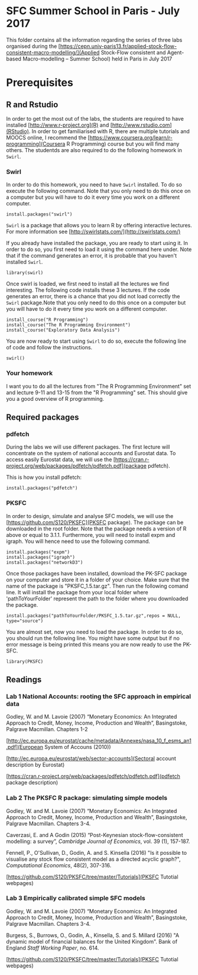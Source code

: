 # SFC Summer School in Paris - July 2017

This folder contains all the information regarding the series of three labs organised during the [https://cepn.univ-paris13.fr/applied-stock-flow-consistent-macro-modelling/](Applied Stock-Flow consistent and Agent-based Macro-modelling – Summer School) held in Paris in July 2017

# Prerequisites

## R and Rstudio

In order to get the most out of the labs, the students are required to have installed [http://www.r-project.org](R) and [http://www.rstudio.com](RStudio). In order to get familiarised with R, there are multiple tutorials and MOOCS online, I recommend the [https://www.coursera.org/learn/r-programming](Coursera R Programming) course but you will find many others. The studentds are also required to do the following homework in `Swirl`.

### Swirl

In order to do this homework, you need to have `Swirl` installed. To do so execute the following command. Note that you only need to do this once on a computer but you will have to do it every time you work on a different computer.

```{r, eval=FALSE}
install.packages("swirl")
```

`Swirl` is a package that allows you to learn R by offering interactive lectures. For more information see [http://swirlstats.com/](http://swirlstats.com/)

If you already have installed the package, you are ready to start using it. In order to do so, you first need to load it using the command here under. Note that if the command generates an error, it is probable that you haven't installed `Swirl`.

```{r, eval=FALSE}
library(swirl)
```

Once swirl is loaded, we first need to install all the lectures we find interesting. The following code installs these 3 lectures. If the code generates an error, there is a chance that you did not load correctly the `Swirl` package.Note that you only need to do this once on a computer but you will have to do it every time you work on a different computer.

```{r, eval=FALSE}
install_course("R Programming")
install_course("The R Programming Environment")
install_course("Exploratory Data Analysis")
```

You are now ready to start using `Swirl` to do so, execute the following line of code and follow the instructions.

```{r, eval=FALSE}
swirl()
```

### Your homework

I want you to do all the lectures from "The R Programming Environment" set and lecture 9-11 and 13-15 from the "R Programming" set. This should give you a good overview of R programming.

## Required packages

### pdfetch

During the labs we will use different packages. The first lecture will concentrate on the system of national accounts and Eurostat data. To access easily Eurostat data, we will use the [https://cran.r-project.org/web/packages/pdfetch/pdfetch.pdf](package pdfetch).

This is how you install pdfetch:

```{r, eval=FALSE}
install.packages("pdfetch")
```

### PKSFC

In order to design, simulate and analyse SFC models, we will use the [https://github.com/S120/PKSFC](PKSFC package). The package can be downloaded in the root folder. Note that the package needs a version of R above or equal to 3.1.1. Furthermore, you will need to install expm and igraph. You will hence need to use the following command.

```{r, eval=F}
install.packages("expm")
install.packages("igraph")
install.packages("networkD3")
```

Once those packages have been installed, download the PK-SFC package on your computer and store it in a folder of your choice. Make sure that the name of the package is "PKSFC_1.5.tar.gz". Then run the following comand line. It will install the package from your local folder where 'pathToYourFolder' represent the path to the folder where you downloaded the package.

```{r, eval=F}
install.packages("pathToYourFolder/PKSFC_1.5.tar.gz",repos = NULL, type="source")
```

You are almost set, now you need to load the package. In order to do so, you should run the following line. You might have some output but if no error message is being printed this means you are now ready to use the PK-SFC.

```{r}
library(PKSFC)
```

## Readings

### Lab 1 National Accounts: rooting the SFC approach in empirical data

Godley, W. and M. Lavoie (2007) “Monetary Economics: An Integrated Approach to Credit, Money, Income, Production and Wealth”, Basingstoke, Palgrave Macmillan. Chapters 1-2

[http://ec.europa.eu/eurostat/cache/metadata/Annexes/nasa_10_f_esms_an1.pdf](European System of Accouns (2010))

[http://ec.europa.eu/eurostat/web/sector-accounts](Sectoral account description by Eurostat)

[https://cran.r-project.org/web/packages/pdfetch/pdfetch.pdf](pdfetch package description)

### Lab 2 The PKSFC R package: simulating simple models

Godley, W. and M. Lavoie (2007) “Monetary Economics: An Integrated Approach to Credit, Money, Income, Production and Wealth”, Basingstoke, Palgrave Macmillan. Chapters 3-4.

Caverzasi, E. and A Godin (2015) “Post-Keynesian stock-flow-consistent modelling: a survey”, *Cambridge Journal of Economics*, vol. 39 (1), 157-187.

Fennell, P., O'Sullivan, D., Godin, A. and S. Kinsella (2016) "Is it possible to visualise any stock flow consistent model as a directed acyclic graph?", *Computational Economics*, 48(2), 307-316.

[https://github.com/S120/PKSFC/tree/master/Tutorials](PKSFC Tutotial webpages)

### Lab 3 Empirically calibrated simple SFC models

Godley, W. and M. Lavoie (2007) “Monetary Economics: An Integrated Approach to Credit, Money, Income, Production and Wealth”, Basingstoke, Palgrave Macmillan. Chapters 3-4.

Burgess, S., Burrows, O., Godin, A., Kinsella, S. and S. Millard (2016) "A dynamic model of financial balances for the United Kingdom". Bank of England *Staff Working Paper*, no. 614.

[https://github.com/S120/PKSFC/tree/master/Tutorials](PKSFC Tutotial webpages)